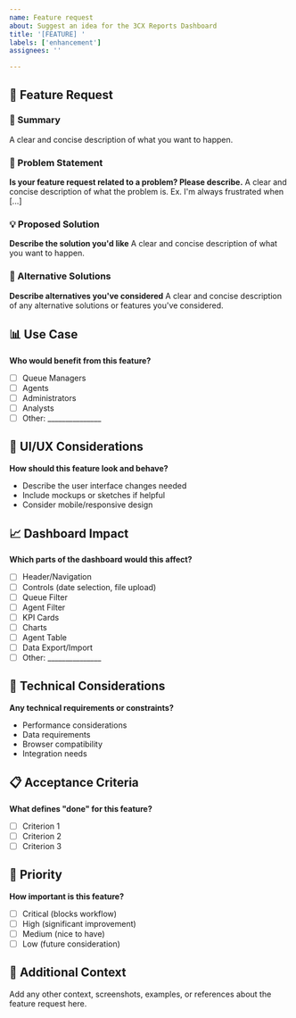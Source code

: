 ```yaml
---
name: Feature request
about: Suggest an idea for the 3CX Reports Dashboard
title: '[FEATURE] '
labels: ['enhancement']
assignees: ''

---
```


## 🚀 Feature Request

### 📝 Summary
A clear and concise description of what you want to happen.

### 🎯 Problem Statement
**Is your feature request related to a problem? Please describe.**
A clear and concise description of what the problem is. Ex. I'm always frustrated when [...]

### 💡 Proposed Solution
**Describe the solution you'd like**
A clear and concise description of what you want to happen.

### 🔄 Alternative Solutions
**Describe alternatives you've considered**
A clear and concise description of any alternative solutions or features you've considered.

## 📊 Use Case
**Who would benefit from this feature?**
- [ ] Queue Managers
- [ ] Agents
- [ ] Administrators
- [ ] Analysts
- [ ] Other: _______________

## 🎨 UI/UX Considerations
**How should this feature look and behave?**
- Describe the user interface changes needed
- Include mockups or sketches if helpful
- Consider mobile/responsive design

## 📈 Dashboard Impact
**Which parts of the dashboard would this affect?**
- [ ] Header/Navigation
- [ ] Controls (date selection, file upload)
- [ ] Queue Filter
- [ ] Agent Filter
- [ ] KPI Cards
- [ ] Charts
- [ ] Agent Table
- [ ] Data Export/Import
- [ ] Other: _______________

## 🔧 Technical Considerations
**Any technical requirements or constraints?**
- Performance considerations
- Data requirements
- Browser compatibility
- Integration needs

## 📋 Acceptance Criteria
**What defines "done" for this feature?**
- [ ] Criterion 1
- [ ] Criterion 2
- [ ] Criterion 3

## 🌟 Priority
**How important is this feature?**
- [ ] Critical (blocks workflow)
- [ ] High (significant improvement)
- [ ] Medium (nice to have)
- [ ] Low (future consideration)

## 📎 Additional Context
Add any other context, screenshots, examples, or references about the feature request here.

